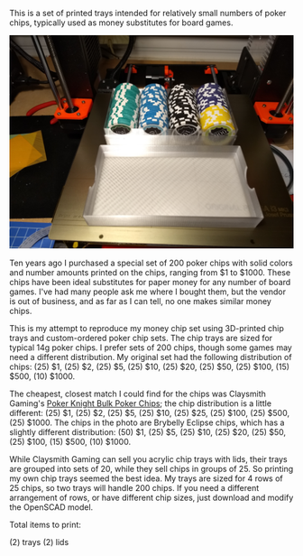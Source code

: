 This is a set of printed trays intended for relatively small numbers of poker chips, typically used as money substitutes for board games. 

![Brybelly Eclipse Poker Chips](photos/eclipse-poker-chips.jpg)

Ten years ago I purchased a special set of 200 poker chips with solid colors and number amounts printed on the chips, ranging from $1 to $1000. These chips have been ideal substitutes for paper money for any number of board games. I've had many people ask me where I bought them, but the vendor is out of business, and as far as I can tell, no one makes similar money chips.

This is my attempt to reproduce my money chip set using 3D-printed chip trays and custom-ordered poker chip sets. The chip trays are sized for typical 14g poker chips. I prefer sets of 200 chips, though some games may need a different distribution. My original set had the following distribution of chips: (25) $1, (25) $2, (25) $5, (25) $10, (25) $20, (25) $50, (25) $100, (15) $500, (10) $1000.

The cheapest, closest match I could find for the chips was Claysmith Gaming's [Poker Knight Bulk Poker Chips](https://www.claysmithgaming.com/bulk-poker-chips/poker-knights-bulk-poker-chips); the chip distribution is a little different: (25) $1, (25) $2, (25) $5, (25) $10, (25) $25, (25) $100, (25) $500, (25) $1000. The chips in the photo are Brybelly Eclipse chips, which has a slightly different distribution: (50) $1, (25) $5, (25) $10, (25) $20, (25) $50, (25) $100, (15) $500, (10) $1000.

While Claysmith Gaming can sell you acrylic chip trays with lids, their trays are grouped into sets of 20, while they sell chips in groups of 25. So printing my own chip trays seemed the best idea. My trays are sized for 4 rows of 25 chips, so two trays will handle 200 chips. If you need a different arrangement of rows, or have different chip sizes, just download and modify the OpenSCAD model.

Total items to print:

(2) trays
(2) lids


